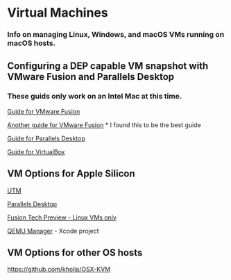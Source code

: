 # Virtual Machines

### Info on managing Linux, Windows, and macOS VMs running on macOS hosts. 

## Configuring a DEP capable VM snapshot with VMware Fusion and Parallels Desktop
### These guids only work on an Intel Mac at this time.

[Guide for VMware Fusion](https://www.rderewianko.com/how-to-create-a-vm-thatll-work-with-dep-on-vmware-fusion/)

[Another guide for VMware Fusion](https://travellingtechguy.blog/vmware-dep/) * I found this to be the best guide

[Guide for Parallels Desktop](https://jerbecause.wordpress.com/2018/02/09/creating-a-dep-vm-using-parallels-desktop/)

[Guide for VirtualBox](https://tobiwashere.de/2017/10/virtualbox-how-to-create-a-macos-high-sierra-vm-to-run-on-a-mac-host-system/)

## VM Options for Apple Silicon

[UTM](https://github.com/utmapp/UTM)

[Parallels Desktop](https://www.parallels.com/products/desktop/)

[Fusion Tech Preview - Linux VMs only](https://customerconnect.vmware.com/downloads/get-download?downloadGroup=FUS-PUBTP-2021H1)

[QEMU Manager](https://github.com/macmade/QEMU-Manager) - Xcode project

## VM Options for other OS hosts

https://github.com/kholia/OSX-KVM
